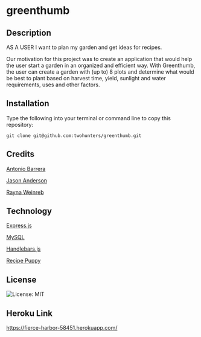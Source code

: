 # greenthumb


## Description

AS A USER I want to plan my garden and get ideas for recipes.

Our motivation for this project was to create an application that would help the user start a garden in an organized and efficient way. With Greenthumb, the user can create a garden with (up to) 8 plots and determine what would be best to plant based on harvest time, yield, sunlight and water requirements, uses and other factors.


## Installation

Type the following into your terminal or command line to copy this repository:

`git clone git@github.com:twohunters/greenthumb.git`


## Credits

[Antonio Barrera](https://github.com/Abarrera123)

[Jason Anderson](https://github.com/twohunters)

[Rayna Weinreb](https://github.com/raynagweinreb)


## Technology

[Express.js](https://expressjs.com/)

[MySQL](https://www.npmjs.com/package/mysql)

[Handlebars.js](https://handlebarsjs.com/)

[Recipe Puppy](http://www.recipepuppy.com/about/api/)


## License

![License: MIT](https://img.shields.io/badge/License-MIT-yellow.svg)

## Heroku Link 
https://fierce-harbor-58451.herokuapp.com/
